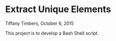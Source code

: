 # Extract Unique Elements
Tiffany Timbers, October 6, 2015

This project is to develop a Bash Shell script.
